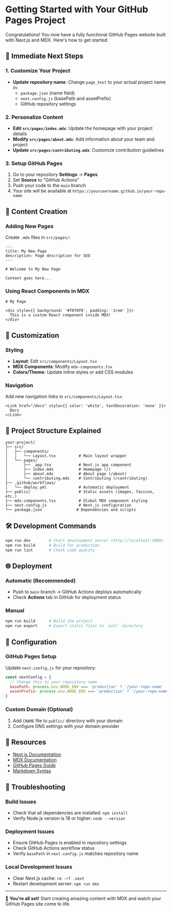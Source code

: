 # Getting Started with Your GitHub Pages Project

Congratulations! You now have a fully functional GitHub Pages website built with Next.js and MDX. Here's how to get started:

## 🚀 Immediate Next Steps

### 1. Customize Your Project
- **Update repository name**: Change `page_test` to your actual project name in:
  - `package.json` (name field)
  - `next.config.js` (basePath and assetPrefix)
  - GitHub repository settings

### 2. Personalize Content
- **Edit `src/pages/index.mdx`**: Update the homepage with your project details
- **Modify `src/pages/about.mdx`**: Add information about your team and project
- **Update `src/pages/contributing.mdx`**: Customize contribution guidelines

### 3. Setup GitHub Pages
1. Go to your repository **Settings** → **Pages**
2. Set **Source** to "GitHub Actions"
3. Push your code to the `main` branch
4. Your site will be available at `https://yourusername.github.io/your-repo-name`

## 📝 Content Creation

### Adding New Pages
Create `.mdx` files in `src/pages/`:

```mdx
---
title: My New Page
description: Page description for SEO
---

# Welcome to My New Page

Content goes here...
```

### Using React Components in MDX
```mdx
# My Page

<div style={{ background: '#f0f0f0', padding: '1rem' }}>
  This is a custom React component inside MDX!
</div>
```

## 🎨 Customization

### Styling
- **Layout**: Edit `src/components/Layout.tsx`
- **MDX Components**: Modify `mdx-components.tsx`
- **Colors/Theme**: Update inline styles or add CSS modules

### Navigation
Add new navigation links in `src/components/Layout.tsx`:

```tsx
<Link href="/docs" style={{ color: 'white', textDecoration: 'none' }}>
  Docs
</Link>
```

## 📁 Project Structure Explained

```
your-project/
├── src/
│   ├── components/
│   │   └── Layout.tsx          # Main layout wrapper
│   └── pages/
│       ├── _app.tsx            # Next.js app component
│       ├── index.mdx           # Homepage (/)
│       ├── about.mdx           # About page (/about)
│       └── contributing.mdx    # Contributing (/contributing)
├── .github/workflows/
│   └── deploy.yml              # Automatic deployment
├── public/                     # Static assets (images, favicon, etc.)
├── mdx-components.tsx          # Global MDX component styling
├── next.config.js              # Next.js configuration
└── package.json               # Dependencies and scripts
```

## 🛠️ Development Commands

```bash
npm run dev        # Start development server (http://localhost:3000)
npm run build      # Build for production
npm run lint       # Check code quality
```

## 🌐 Deployment

### Automatic (Recommended)
- Push to `main` branch → GitHub Actions deploys automatically
- Check **Actions** tab in GitHub for deployment status

### Manual
```bash
npm run build      # Build the project
npm run export     # Export static files to `out/` directory
```

## 🔧 Configuration

### GitHub Pages Setup
Update `next.config.js` for your repository:

```javascript
const nextConfig = {
  // Change this to your repository name
  basePath: process.env.NODE_ENV === 'production' ? '/your-repo-name' : '',
  assetPrefix: process.env.NODE_ENV === 'production' ? '/your-repo-name/' : '',
}
```

### Custom Domain (Optional)
1. Add `CNAME` file to `public/` directory with your domain
2. Configure DNS settings with your domain provider

## 📖 Resources

- [Next.js Documentation](https://nextjs.org/docs)
- [MDX Documentation](https://mdxjs.com/)
- [GitHub Pages Guide](https://docs.github.com/en/pages)
- [Markdown Syntax](https://www.markdownguide.org/basic-syntax/)

## 🐛 Troubleshooting

### Build Issues
- Check that all dependencies are installed: `npm install`
- Verify Node.js version is 18 or higher: `node --version`

### Deployment Issues  
- Ensure GitHub Pages is enabled in repository settings
- Check GitHub Actions workflow status
- Verify `basePath` in `next.config.js` matches repository name

### Local Development Issues
- Clear Next.js cache: `rm -rf .next`
- Restart development server: `npm run dev`

---

🎉 **You're all set!** Start creating amazing content with MDX and watch your GitHub Pages site come to life.
